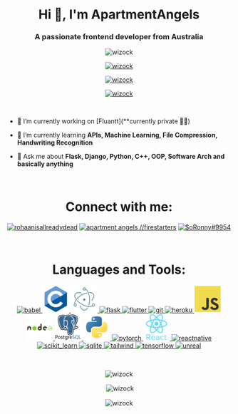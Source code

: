<h1 align="center">Hi 👋, I'm ApartmentAngels</h1>
<h3 align="center">A passionate frontend developer from Australia</h3>
<p align='left'>
  <p align="center"> <img src="https://komarev.com/ghpvc/?username=wizock&label=Profile%20views&color=0e75b6&style=flat" alt="wizock" /> </p>
  <p align="center"> <a href="https://paypal.me/RohaanAhmed03"><img src="https://img.shields.io/badge/$-support-ff69b4.svg?style=flat" alt="wizock"   /></a> </p>
  <p align="center"> <a href="https://paypal.me/RohaanAhmed03"><img src="https://img.shields.io/badge/paypal-donate-yellow.svg" alt="wizock" /></a>     </p>
</p>

<p align="center"> <a href="https://github.com/ryo-ma/github-profile-trophy"><img src="https://github-profile-trophy.vercel.app/?username=wizock" alt="wizock" /></a> </p>

<p align="center"> <a href="https://twitter.com/" target="blank"><img src="https://img.shields.io/twitter/follow/?logo=twitter&style=for-the-badge" alt="" /></a> </p>

- 🔭 I’m currently working on [Fluantt](**currently private 🤫🤫)

- 🌱 I’m currently learning **APIs, Machine Learning, File Compression, Handwriting Recognition**

- 💬 Ask me about **Flask, Django, Python, C++, OOP, Software Arch and basically anything**

<br><h1 align="center">Connect with me:</h1>
<p align="center">
<a href="https://instagram.com/rohaanisallreadydead" target="blank"><img align="center" src="https://raw.githubusercontent.com/rahuldkjain/github-profile-readme-generator/master/src/images/icons/Social/instagram.svg" alt="rohaanisallreadydead" height="60" width="70" /></a>
<a href="https://www.youtube.com/channel/UCY6KjiDALz24_BvIHkwWD6w" target="blank"><img align="center" src="https://raw.githubusercontent.com/rahuldkjain/github-profile-readme-generator/master/src/images/icons/Social/youtube.svg" alt="apartment angels //firestarters" height="60" width="70" /></a>
<a href="https://discord.gg/tgfkqmtg" target="blank"><img align="center" src="https://raw.githubusercontent.com/rahuldkjain/github-profile-readme-generator/master/src/images/icons/Social/discord.svg" alt="$oRonny#9954" height="60" width="70" /></a>
</p><br>

<h1 align="center">Languages and Tools:</h3>

<p align="center">
  <a href="https://babeljs.io/" target="_blank"> <img src="https://www.vectorlogo.zone/logos/babeljs/babeljs-icon.svg" alt="babel" width="60" height="60"/> </a> 
  <a href="https://www.cprogramming.com/" target="_blank"> <img src="https://raw.githubusercontent.com/devicons/devicon/master/icons/c/c-original.svg" alt="c" width="60" height="60"/> </a> 
  <a href="https://www.electronjs.org" target="_blank"> <img src="https://raw.githubusercontent.com/devicons/devicon/master/icons/electron/electron-original.svg" alt="electron" width="60" height="60"/> </a> 
  <a href="https://flask.palletsprojects.com/" target="_blank"> <img src="https://www.vectorlogo.zone/logos/pocoo_flask/pocoo_flask-icon.svg" alt="flask" width="60" height="60"/> </a> 
	<a href="https://flutter.dev" target="_blank"> <img src="https://www.vectorlogo.zone/logos/flutterio/flutterio-icon.svg" alt="flutter" width="60" height="60"/> </a> 
	<a href="https://git-scm.com/" target="_blank"> <img src="https://www.vectorlogo.zone/logos/git-scm/git-scm-icon.svg" alt="git" width="60" height="60"/> </a> 
	<a href="https://heroku.com" target="_blank"> <img src="https://www.vectorlogo.zone/logos/heroku/heroku-icon.svg" alt="heroku" width="60" height="60"/> </a> 
	<a href="https://developer.mozilla.org/en-US/docs/Web/JavaScript" target="_blank"> <img src="https://raw.githubusercontent.com/devicons/devicon/master/icons/javascript/javascript-original.svg" alt="javascript" width="60" height="60"/> </a> 
	<a href="https://nodejs.org" target="_blank"> <img src="https://raw.githubusercontent.com/devicons/devicon/master/icons/nodejs/nodejs-original-wordmark.svg" alt="nodejs" width="60" height="60"/> </a> 
	<a href="https://www.postgresql.org" target="_blank"> <img src="https://raw.githubusercontent.com/devicons/devicon/master/icons/postgresql/postgresql-original-wordmark.svg" alt="postgresql" width="60" height="60"/> </a> 
	<a href="https://www.python.org" target="_blank"> <img src="https://raw.githubusercontent.com/devicons/devicon/master/icons/python/python-original.svg" alt="python" width="60" height="60"/> </a> 
	<a href="https://pytorch.org/" target="_blank"> <img src="https://www.vectorlogo.zone/logos/pytorch/pytorch-icon.svg" alt="pytorch" width="60" height="60"/> </a> 
	<a href="https://reactjs.org/" target="_blank"> <img src="https://raw.githubusercontent.com/devicons/devicon/master/icons/react/react-original-wordmark.svg" alt="react" width="60" height="60"/> </a> 
	<a href="https://reactnative.dev/" target="_blank"> <img src="https://reactnative.dev/img/header_logo.svg" alt="reactnative" width="60" height="60"/> </a> 
	<a href="https://scikit-learn.org/" target="_blank"> <img src="https://upload.wikimedia.org/wikipedia/commons/0/05/Scikit_learn_logo_small.svg" alt="scikit_learn" width="60" height="60"/> </a> 
	<a href="https://www.sqlite.org/" target="_blank"> <img src="https://www.vectorlogo.zone/logos/sqlite/sqlite-icon.svg" alt="sqlite" width="60" height="60"/> </a> 
	<a href="https://tailwindcss.com/" target="_blank"> <img src="https://www.vectorlogo.zone/logos/tailwindcss/tailwindcss-icon.svg" alt="tailwind" width="60" height="60"/> </a> 
	<a href="https://www.tensorflow.org" target="_blank"> <img src="https://www.vectorlogo.zone/logos/tensorflow/tensorflow-icon.svg" alt="tensorflow" width="60" height="60"/> </a> 
	<a href="https://unrealengine.com/" target="_blank"> <img src="https://raw.githubusercontent.com/kenangundogan/fontisto/036b7eca71aab1bef8e6a0518f7329f13ed62f6b/icons/svg/brand/unreal-engine.svg" alt="unreal" width="60" height="60"/> </a>
</p><br>

<p align="center"><img align="center" src="https://github-readme-stats.vercel.app/api/top-langs?username=wizock&show_icons=true&locale=en&layout=compact" alt="wizock" /></p>

<p align="center">&nbsp;<img align="center" src="https://github-readme-stats.vercel.app/api?username=wizock&show_icons=true&locale=en" alt="wizock" /></p>

<p align="center"><img align="center" src="https://github-readme-streak-stats.herokuapp.com/?user=wizock&" alt="wizock" /></p>
